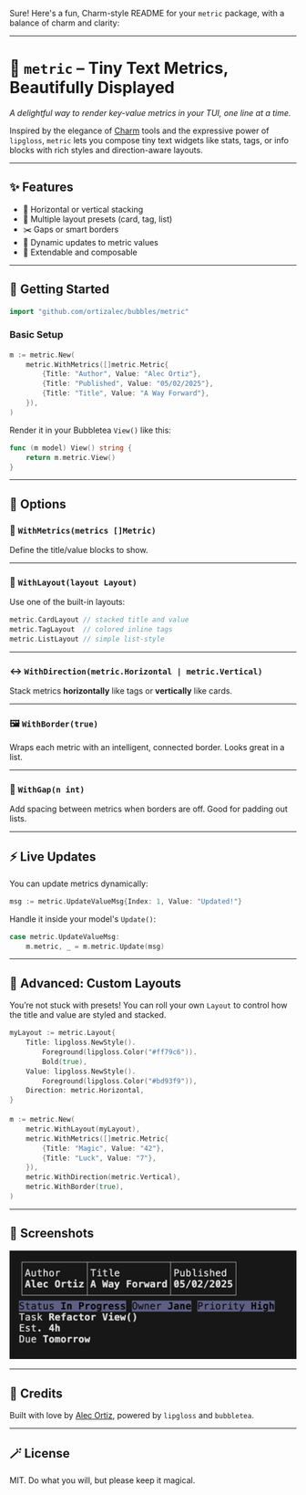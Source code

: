 Sure! Here's a fun, Charm-style README for your `metric` package, with a balance of charm and clarity:

---

# 🧮 `metric` – Tiny Text Metrics, Beautifully Displayed

*A delightful way to render key-value metrics in your TUI, one line at a time.*

Inspired by the elegance of [Charm](https://charm.sh) tools and the expressive power of `lipgloss`, `metric` lets you compose tiny text widgets like stats, tags, or info blocks with rich styles and direction-aware layouts.

---

## ✨ Features

* 📐 Horizontal or vertical stacking
* 🎨 Multiple layout presets (card, tag, list)
* ✂️ Gaps or smart borders
* 🔁 Dynamic updates to metric values
* 🧩 Extendable and composable

---

## 🚀 Getting Started

```go
import "github.com/ortizalec/bubbles/metric"
```

### Basic Setup

```go
m := metric.New(
    metric.WithMetrics([]metric.Metric{
        {Title: "Author", Value: "Alec Ortiz"},
        {Title: "Published", Value: "05/02/2025"},
        {Title: "Title", Value: "A Way Forward"},
    }),
)
```

Render it in your Bubbletea `View()` like this:

```go
func (m model) View() string {
    return m.metric.View()
}
```

---

## 🧩 Options

### 🧱 `WithMetrics(metrics []Metric)`

Define the title/value blocks to show.

---

### 🎨 `WithLayout(layout Layout)`

Use one of the built-in layouts:

```go
metric.CardLayout // stacked title and value
metric.TagLayout  // colored inline tags
metric.ListLayout // simple list-style
```

---

### ↔️ `WithDirection(metric.Horizontal | metric.Vertical)`

Stack metrics **horizontally** like tags or **vertically** like cards.

---

### 🖼️ `WithBorder(true)`

Wraps each metric with an intelligent, connected border. Looks great in a list.

---

### 🧷 `WithGap(n int)`

Add spacing between metrics when borders are off. Good for padding out lists.

---

## ⚡ Live Updates

You can update metrics dynamically:

```go
msg := metric.UpdateValueMsg{Index: 1, Value: "Updated!"}
```

Handle it inside your model's `Update()`:

```go
case metric.UpdateValueMsg:
    m.metric, _ = m.metric.Update(msg)
```

---

## 🧙 Advanced: Custom Layouts

You’re not stuck with presets! You can roll your own `Layout` to control how the title and value are styled and stacked.

```go
myLayout := metric.Layout{
    Title: lipgloss.NewStyle().
        Foreground(lipgloss.Color("#ff79c6")).
        Bold(true),
    Value: lipgloss.NewStyle().
        Foreground(lipgloss.Color("#bd93f9")),
    Direction: metric.Horizontal,
}

m := metric.New(
    metric.WithLayout(myLayout),
    metric.WithMetrics([]metric.Metric{
        {Title: "Magic", Value: "42"},
        {Title: "Luck", Value: "7"},
    }),
    metric.WithDirection(metric.Vertical),
    metric.WithBorder(true),
)
```

---

## 📸 Screenshots

![metric examples](sample.png)

---

## 💌 Credits

Built with love by [Alec Ortiz](https://github.com/ortizalec), powered by `lipgloss` and `bubbletea`.

---

## 🪄 License

MIT. Do what you will, but please keep it magical.
